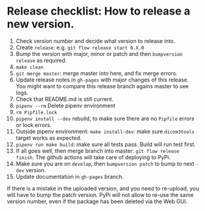 # Release checklist: How to release a new version.

1. Check version number and decide what version to release into.
2. Create `release`:  e.g. `git flow release start 0.X.0`
3. Bump the version with major, minor or patch and then `bumpversion release` as required.
4. `make clean`
4. `git merge master`: merge master into here, and fix merge errors.
5. Update release notes in `gh-pages` with major changes of this release. You might want to compare this release branch agains master to see logs.
6. Check that README.md is still current.
5. `pipenv --rm` Delete pipenv environment
6. `rm Pipfile.lock` 
7. `pipenv install --dev` rebuild, to make sure there are no `Pipfile` errors or lock errors.
8. Outside pipenv environment: `make install-dev`: make sure `dicom3tools` target works as expected.
9. `pipenv run make build`: make sure all tests pass. Build will run test first.
11. If all goes well, then merge branch into master: `git flow release finish`. The github actions will take care of deploying to PyPi.
12. Make sure you are on `develop`, then `bumpversion patch` to bump to next `-dev` version.
13. Update documentation in `gh-pages` branch.

If there is a mistake in the uploaded version, and you need to re-upload, you will have to bump the patch version. PyPi will not allow to re-use the same version number, even if the package has been deleted via the Web GUI.